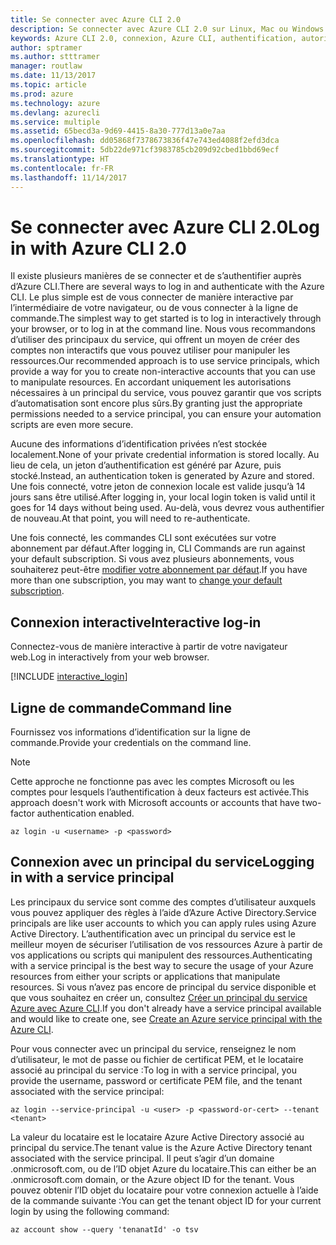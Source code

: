 ```yaml
---
title: Se connecter avec Azure CLI 2.0
description: Se connecter avec Azure CLI 2.0 sur Linux, Mac ou Windows.
keywords: Azure CLI 2.0, connexion, Azure CLI, authentification, autorisation, se connecter
author: sptramer
ms.author: stttramer
manager: routlaw
ms.date: 11/13/2017
ms.topic: article
ms.prod: azure
ms.technology: azure
ms.devlang: azurecli
ms.service: multiple
ms.assetid: 65becd3a-9d69-4415-8a30-777d13a0e7aa
ms.openlocfilehash: dd05868f7378673836f47e743ed4088f2efd3dca
ms.sourcegitcommit: 5db22de971cf3983785cb209d92cbed1bbd69ecf
ms.translationtype: HT
ms.contentlocale: fr-FR
ms.lasthandoff: 11/14/2017
---
```

# <a name="log-in-with-azure-cli-20"></a><span data-ttu-id="7b331-104">Se connecter avec Azure CLI 2.0</span><span class="sxs-lookup"><span data-stu-id="7b331-104">Log in with Azure CLI 2.0</span></span>

<span data-ttu-id="7b331-105">Il existe plusieurs manières de se connecter et de s’authentifier auprès d’Azure CLI.</span><span class="sxs-lookup"><span data-stu-id="7b331-105">There are several ways to log in and authenticate with the Azure CLI.</span></span> <span data-ttu-id="7b331-106">Le plus simple est de vous connecter de manière interactive par l’intermédiaire de votre navigateur, ou de vous connecter à la ligne de commande.</span><span class="sxs-lookup"><span data-stu-id="7b331-106">The simplest way to get started is to log in interactively through your browser, or to log in at the command line.</span></span> <span data-ttu-id="7b331-107">Nous vous recommandons d’utiliser des principaux du service, qui offrent un moyen de créer des comptes non interactifs que vous pouvez utiliser pour manipuler les ressources.</span><span class="sxs-lookup"><span data-stu-id="7b331-107">Our recommended approach is to use service principals, which provide a way for you to create non-interactive accounts that you can use to manipulate resources.</span></span> <span data-ttu-id="7b331-108">En accordant uniquement les autorisations nécessaires à un principal du service, vous pouvez garantir que vos scripts d’automatisation sont encore plus sûrs.</span><span class="sxs-lookup"><span data-stu-id="7b331-108">By granting just the appropriate permissions needed to a service principal, you can ensure your automation scripts are even more secure.</span></span> 

<span data-ttu-id="7b331-109">Aucune des informations d’identification privées n’est stockée localement.</span><span class="sxs-lookup"><span data-stu-id="7b331-109">None of your private credential information is stored locally.</span></span> <span data-ttu-id="7b331-110">Au lieu de cela, un jeton d’authentification est généré par Azure, puis stocké.</span><span class="sxs-lookup"><span data-stu-id="7b331-110">Instead, an authentication token is generated by Azure and stored.</span></span> <span data-ttu-id="7b331-111">Une fois connecté, votre jeton de connexion locale est valide jusqu’à 14 jours sans être utilisé.</span><span class="sxs-lookup"><span data-stu-id="7b331-111">After logging in, your local login token is valid until it goes for 14 days without being used.</span></span> <span data-ttu-id="7b331-112">Au-delà, vous devrez vous authentifier de nouveau.</span><span class="sxs-lookup"><span data-stu-id="7b331-112">At that point, you will need to re-authenticate.</span></span>

<span data-ttu-id="7b331-113">Une fois connecté, les commandes CLI sont exécutées sur votre abonnement par défaut.</span><span class="sxs-lookup"><span data-stu-id="7b331-113">After logging in, CLI Commands are run against your default subscription.</span></span> <span data-ttu-id="7b331-114">Si vous avez plusieurs abonnements, vous souhaiterez peut-être [modifier votre abonnement par défaut](manage-azure-subscriptions-azure-cli.md).</span><span class="sxs-lookup"><span data-stu-id="7b331-114">If you have more than one subscription, you may want to [change your default subscription](manage-azure-subscriptions-azure-cli.md).</span></span>

## <a name="interactive-log-in"></a><span data-ttu-id="7b331-115">Connexion interactive</span><span class="sxs-lookup"><span data-stu-id="7b331-115">Interactive log-in</span></span>

<span data-ttu-id="7b331-116">Connectez-vous de manière interactive à partir de votre navigateur web.</span><span class="sxs-lookup"><span data-stu-id="7b331-116">Log in interactively from your web browser.</span></span>

[!INCLUDE [interactive_login](includes/interactive-login.md)]

## <a name="command-line"></a><span data-ttu-id="7b331-117">Ligne de commande</span><span class="sxs-lookup"><span data-stu-id="7b331-117">Command line</span></span>

<span data-ttu-id="7b331-118">Fournissez vos informations d’identification sur la ligne de commande.</span><span class="sxs-lookup"><span data-stu-id="7b331-118">Provide your credentials on the command line.</span></span>

> [!Note]
> <span data-ttu-id="7b331-119">Cette approche ne fonctionne pas avec les comptes Microsoft ou les comptes pour lesquels l’authentification à deux facteurs est activée.</span><span class="sxs-lookup"><span data-stu-id="7b331-119">This approach doesn't work with Microsoft accounts or accounts that have two-factor authentication enabled.</span></span>

```azurecli-interactive
az login -u <username> -p <password>
```

## <a name="logging-in-with-a-service-principal"></a><span data-ttu-id="7b331-120">Connexion avec un principal du service</span><span class="sxs-lookup"><span data-stu-id="7b331-120">Logging in with a service principal</span></span>

<span data-ttu-id="7b331-121">Les principaux du service sont comme des comptes d’utilisateur auxquels vous pouvez appliquer des règles à l’aide d’Azure Active Directory.</span><span class="sxs-lookup"><span data-stu-id="7b331-121">Service principals are like user accounts to which you can apply rules using Azure Active Directory.</span></span>
<span data-ttu-id="7b331-122">L’authentification avec un principal du service est le meilleur moyen de sécuriser l’utilisation de vos ressources Azure à partir de vos applications ou scripts qui manipulent des ressources.</span><span class="sxs-lookup"><span data-stu-id="7b331-122">Authenticating with a service principal is the best way to secure the usage of your Azure resources from either your scripts or applications that manipulate resources.</span></span> <span data-ttu-id="7b331-123">Si vous n’avez pas encore de principal du service disponible et que vous souhaitez en créer un, consultez [Créer un principal du service Azure avec Azure CLI](create-an-azure-service-principal-azure-cli.md).</span><span class="sxs-lookup"><span data-stu-id="7b331-123">If you don't already have a service principal available and would like to create one, see [Create an Azure service principal with the Azure CLI](create-an-azure-service-principal-azure-cli.md).</span></span>

<span data-ttu-id="7b331-124">Pour vous connecter avec un principal du service, renseignez le nom d’utilisateur, le mot de passe ou fichier de certificat PEM, et le locataire associé au principal du service :</span><span class="sxs-lookup"><span data-stu-id="7b331-124">To log in with a service principal, you provide the username, password or certificate PEM file, and the tenant associated with the service principal:</span></span>

```azurecli-interactive
az login --service-principal -u <user> -p <password-or-cert> --tenant <tenant>
```

<span data-ttu-id="7b331-125">La valeur du locataire est le locataire Azure Active Directory associé au principal du service.</span><span class="sxs-lookup"><span data-stu-id="7b331-125">The tenant value is the Azure Active Directory tenant associated with the service principal.</span></span> <span data-ttu-id="7b331-126">Il peut s’agir d’un domaine .onmicrosoft.com, ou de l’ID objet Azure du locataire.</span><span class="sxs-lookup"><span data-stu-id="7b331-126">This can either be an .onmicrosoft.com domain, or the Azure object ID for the tenant.</span></span>
<span data-ttu-id="7b331-127">Vous pouvez obtenir l’ID objet du locataire pour votre connexion actuelle à l’aide de la commande suivante :</span><span class="sxs-lookup"><span data-stu-id="7b331-127">You can get the tenant object ID for your current login by using the following command:</span></span>

```azurecli
az account show --query 'tenanatId' -o tsv
```

